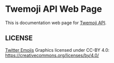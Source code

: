 # Twemoji API Web Page
This is documentation web page for [Twemoji API](https://twemojiapi-web.herokuapp.com/).

## LICENSE </br>
[Twitter Emojis](https://github.com/twitter/twemoji) Graphics licensed under CC-BY 4.0: https://creativecommons.org/licenses/by/4.0/
